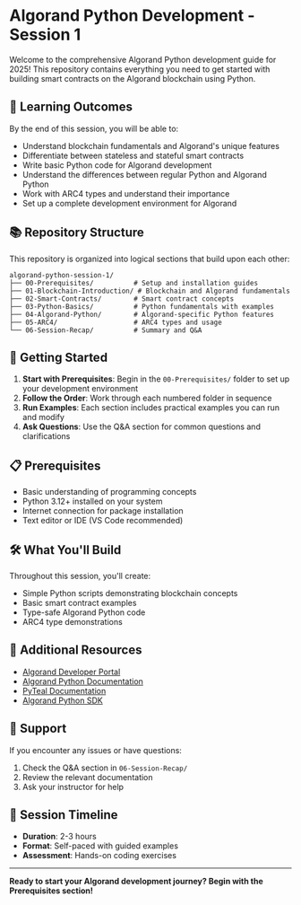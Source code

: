 # Algorand Python Development - Session 1

Welcome to the comprehensive Algorand Python development guide for 2025! This repository contains everything you need to get started with building smart contracts on the Algorand blockchain using Python.

## 🎯 Learning Outcomes

By the end of this session, you will be able to:

- Understand blockchain fundamentals and Algorand's unique features
- Differentiate between stateless and stateful smart contracts
- Write basic Python code for Algorand development
- Understand the differences between regular Python and Algorand Python
- Work with ARC4 types and understand their importance
- Set up a complete development environment for Algorand

## 📚 Repository Structure

This repository is organized into logical sections that build upon each other:

```
algorand-python-session-1/
├── 00-Prerequisites/          # Setup and installation guides
├── 01-Blockchain-Introduction/ # Blockchain and Algorand fundamentals
├── 02-Smart-Contracts/        # Smart contract concepts
├── 03-Python-Basics/          # Python fundamentals with examples
├── 04-Algorand-Python/        # Algorand-specific Python features
├── 05-ARC4/                   # ARC4 types and usage
└── 06-Session-Recap/          # Summary and Q&A
```

## 🚀 Getting Started

1. **Start with Prerequisites**: Begin in the `00-Prerequisites/` folder to set up your development environment
2. **Follow the Order**: Work through each numbered folder in sequence
3. **Run Examples**: Each section includes practical examples you can run and modify
4. **Ask Questions**: Use the Q&A section for common questions and clarifications

## 📋 Prerequisites

- Basic understanding of programming concepts
- Python 3.12+ installed on your system
- Internet connection for package installation
- Text editor or IDE (VS Code recommended)

## 🛠️ What You'll Build

Throughout this session, you'll create:
- Simple Python scripts demonstrating blockchain concepts
- Basic smart contract examples
- Type-safe Algorand Python code
- ARC4 type demonstrations

## 📖 Additional Resources

- [Algorand Developer Portal](https://developer.algorand.org/)
- [Algorand Python Documentation](https://algorandfoundation.github.io/puya/)
- [PyTeal Documentation](https://pyteal.readthedocs.io/)
- [Algorand Python SDK](https://github.com/algorand/py-algorand-sdk)

## 🤝 Support

If you encounter any issues or have questions:
1. Check the Q&A section in `06-Session-Recap/`
2. Review the relevant documentation
3. Ask your instructor for help

## 📅 Session Timeline

- **Duration**: 2-3 hours
- **Format**: Self-paced with guided examples
- **Assessment**: Hands-on coding exercises

---

**Ready to start your Algorand development journey? Begin with the Prerequisites section!**
